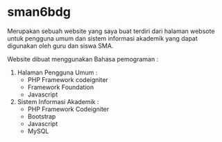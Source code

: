 # sman6bdg
Merupakan sebuah website yang saya buat terdiri dari halaman websote untuk pengguna umum dan sistem informasi akademik yang dapat digunakan oleh guru dan siswa SMA.

Website dibuat menggunakan Bahasa pemograman : 

1. Halaman Pengguna Umum : 
	- PHP Framework codeigniter
	- Framework Foundation
	- Javascript
2. Sistem Informasi Akademik :
	- PHP Framework Codeigniter
	- Bootstrap 
	- Javascript
	- MySQL
